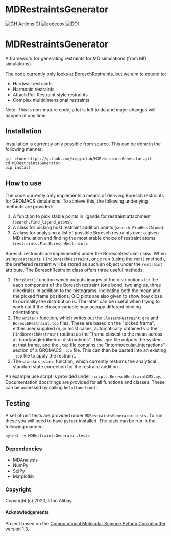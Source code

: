 MDRestraintsGenerator
==============================
[//]: # (Badges)
![GH Actions CI](https://github.com/IAlibay/MDRestraintsGenerator/actions/workflows/ci.yaml/badge.svg)
[![codecov](https://codecov.io/gh/IAlibay/MDRestraintsGenerator/branch/master/graph/badge.svg)](https://codecov.io/gh/Bigginlab/MDRestraintsGenerator/branch/master)
[![DOI](https://zenodo.org/badge/185426662.svg)](https://zenodo.org/badge/latestdoi/185426662)

# MDRestraintsGenerator

A framework for generating restraints for MD simulations (from MD simulations).

The code currently only looks at BoreschRestraints, but we aim to extend to:

- Hardwall restraints
- Harmonic restraints
- Attach Pull Restraint style restraints
- Complex multidimensional restraints

Note: This is non-mature code, a lot is left to do and
major changes will happen at any time.

## Installation

Installation is currently only possible from source. This can be done in the following manner:

```
git clone https://github.com/bigginlab/MDRestraintsGenerator.git
cd MDRestraintsGenerator
pip install .
```

## How to use

The code currently only implements a means of deriving Boresch restraints for GROMACS simulations.
To achieve this, the following underlying methods are provided:

  1) A function to pick stable points in ligands for restraint attachment
     (`search.find_ligand_atoms`).
  2) A class for picking host restraint addition points (`search.FindHostAtoms`).
  3) A class for analysing a list of possible Boresch restraints over a given MD simulation and
     finding the most stable choice of restraint atoms (`restraints.FindBoreschRestraint`).
     
Boresch restraints are implemented under the BoreschRestraint class. When using
`restraints.FindBoreschRestraint`, once run (using the `run()` method), the preffered restraint
will be stored as such an object under the `restraint` attribute. The BoreschRestraint class
offers three useful methods:
  1) The `plot()` function which outputs images of the distributions for the each component
     of the Boresch restraint (one bond, two angles, three dihedrals). In addition to the
     histograms, indicating both the mean and the picked frame positions, Q Q plots are
     also given to show how close to normality the distribution is. The latter can be useful
     when trying to work out if the chosen variable may occupy different binding orientations.
  2) The `write()` function, which writes out the `ClosestRestraint.gro` and
     `BoreschRestraint.top` files. These are based on the "picked frame", either user supplied
     or, in most cases, automatically obtained via the `FindBoreschRestraint` routine as the
     "frame closest to the mean across all bond/angle/dihedral distributions". This `.gro`
     file outputs the system at that frame, and the `.top` file contains the
     "intermoecular_interactions" section of a GROMACS `.top` file. This can then be pasted
     into an existing `.top` file to apply the restraint.
  3) The `standard_state` function, which currently resturns the analytical standard state
     correction for the restraint addition.

An example use script is provided under `scripts.BoreschRestraintGMX.py`. Documentation docstrings
are provided for all functions and classes. These can be accessed by calling `help(function)`.

## Testing

A set of unit tests are provided under `MDRestraintsGenerator.tests`. To run these you will need
to have `pytest` installed. The tests can be run in the following manner:
```
pytest -v MDRestraintsGenerator.tests
```

### Dependencies

- MDAnalysis
- NumPy
- SciPy
- Matplotlib

### Copyright

Copyright (c) 2020, Irfan Alibay


#### Acknowledgements
 
Project based on the 
[Computational Molecular Science Python Cookiecutter](https://github.com/molssi/cookiecutter-cms) version 1.3.
